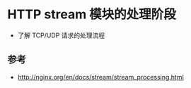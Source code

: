 # HTTP stream 模块的处理阶段

- 了解 TCP/UDP 请求的处理流程

## 参考

- http://nginx.org/en/docs/stream/stream_processing.html
